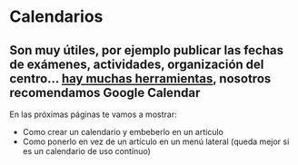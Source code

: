 
# Calendarios

## Son muy útiles, por ejemplo publicar las fechas de exámenes, actividades, organización del centro... [hay muchas herramientas](http://www.xarxatic.com/herramientas-2-0/agendas-y-calendarios/), nosotros recomendamos Google Calendar

En las próximas páginas te vamos a mostrar:

- Como crear un calendario y embeberlo en un artículo
- Como ponerlo en vez de un artículo en un menú lateral (queda mejor si es un calendario de uso contínuo)



